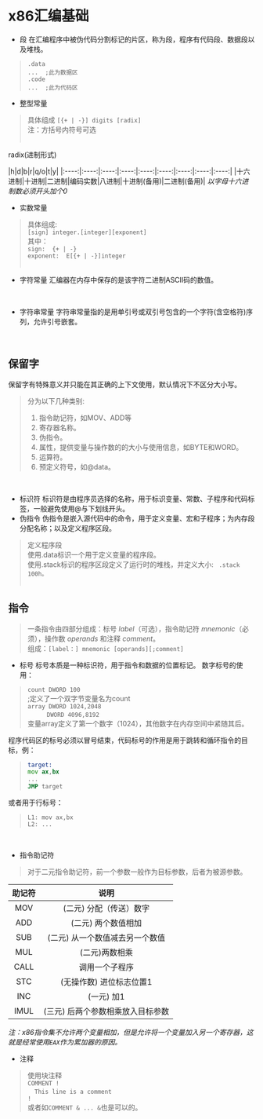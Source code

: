 # x86汇编基础

* 段
在汇编程序中被伪代码分割标记的片区，称为段，程序有代码段、数据段以及堆栈。

>`.data`  
>`...  ;此为数据区`  
>`.code`  
>`...  ;此为代码区`  

* 整型常量

>具体组成
>`[{+ | -}] digits [radix]`  
>注：方括号内符号可选  
&emsp;

radix(进制形式)

|h|d|b|r|q/o|t|y|
|:----:|:----:|:----:|:----:|:----:|:----:|:----:|:----:|:----:|
|十六进制|十进制|二进制|编码实数|八进制|十进制(备用)|二进制(备用)|
_以字母十六进制数必须开头加个0_
&emsp;

* 实数常量

> 具体组成:  
> `[sign] integer.[integer][exponent]`  
> 其中：  
> `sign:  {+ | -}`  
> `exponent:  E[{+ | -}]integer`  
&emsp;

* 字符常量
汇编器在内存中保存的是该字符二进制ASCII码的数值。

&emsp;

* 字符串常量
字符串常量指的是用单引号或双引号包含的一个字符(含空格符)序列，允许引号嵌套。

&emsp;

## 保留字

保留字有特殊意义并只能在其正确的上下文使用，默认情况下不区分大小写。
> 分为以下几种类别:  
>
> 1. 指令助记符，如MOV、ADD等  
> 2. 寄存器名称。  
> 3. 伪指令。  
> 4. 属性，提供变量与操作数的的大小与使用信息，如BYTE和WORD。  
> 5. 运算符。  
> 6. 预定义符号，如@data。  

&emsp;

* 标识符
标识符是由程序员选择的名称，用于标识变量、常数、子程序和代码标签，一般避免使用@与下划线开头。
&emsp;
* 伪指令
伪指令是嵌入源代码中的命令，用于定义变量、宏和子程序；为内存段分配名称；以及定义程序区段。

> 定义程序段  
> 使用.data标识一个用于定义变量的程序段。  
> 使用.stack标识的程序区段定义了运行时的堆栈，并定义大小: &ensp;`.stack 100h。`  
&emsp;

## 指令

> 一条指令由四部分组成：标号 _label_（可选），指令助记符 _mnemonic_（必须），操作数 _operands_ 和注释 _comment_。  
> 组成：`[label：] mnemonic [operands][;comment]`  

* 标号
标号本质是一种标识符，用于指令和数据的位置标记。
数字标号的使用：

> `count DWORD 100`  
> ;定义了一个双字节变量名为count  
> `array DWORD 1024,2048`  
> &emsp;&emsp;&ensp; `DWORD 4096,8192`  
> 变量array定义了第一个数字（1024），其他数字在内存空间中紧随其后。  

程序代码区的标号必须以冒号结束，代码标号的作用是用于跳转和循环指令的目标，例：
>
>```asm  
> target:  
> mov ax,bx
> ...
> JMP target
>```  

或者用于行标号：
> `L1: mov ax,bx`  
> `L2: ...`  

&emsp;

* 指令助记符

> 对于二元指令助记符，前一个参数一般作为目标参数，后者为被源参数。

|助记符|说明|
|:----:|:----:|
|MOV| (二元)  分配（传送）数字|
|ADD| (二元) 两个数值相加|
|SUB| (二元) 从一个数值减去另一个数值|
|MUL| (二元)两数相乘|
|CALL|调用一个子程序|
|STC| (无操作数) 进位标志位置1|
|INC| (一元) 加1|
|IMUL| (三元) 后两个参数相乘放入目标参数|

_注：x86指令集不允许两个变量相加，但是允许将一个变量加入另一个寄存器，这就是经常使用`EAX`作为累加器的原因。_

* 注释

> 使用块注释  
> `COMMENT !`  
> &emsp;`This line is a comment`  
> `!`  
> 或者如`COMMENT & ... &`也是可以的。  
